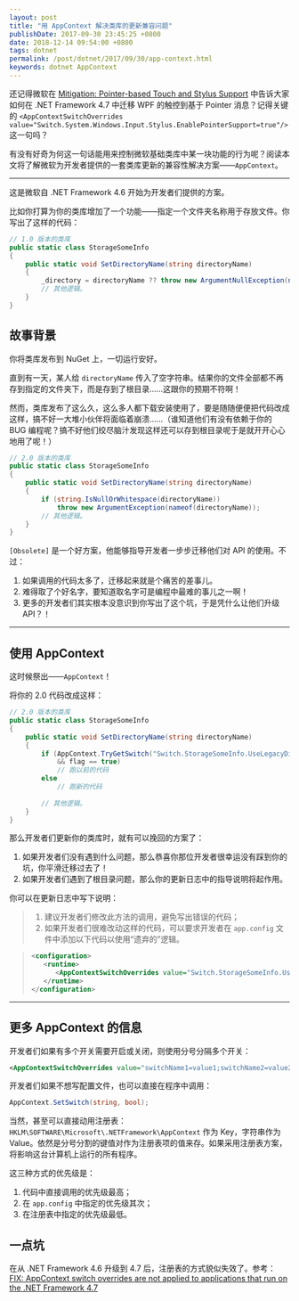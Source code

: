 ```yaml
---
layout: post
title: "用 AppContext 解决类库的更新兼容问题"
publishDate: 2017-09-30 23:45:25 +0800
date: 2018-12-14 09:54:00 +0800
tags: dotnet
permalink: /post/dotnet/2017/09/30/app-context.html
keywords: dotnet AppContext
---
```


还记得微软在 [Mitigation: Pointer-based Touch and Stylus Support](https://docs.microsoft.com/en-us/dotnet/framework/migration-guide/mitigation-pointer-based-touch-and-stylus-support?wt.mc_id=MVP) 中告诉大家如何在 .NET Framework 4.7 中迁移 WPF 的触控到基于 Pointer 消息？记得关键的 `<AppContextSwitchOverrides value="Switch.System.Windows.Input.Stylus.EnablePointerSupport=true"/>` 这一句吗？

有没有好奇为何这一句话能用来控制微软基础类库中某一块功能的行为呢？阅读本文将了解微软为开发者提供的一套类库更新的兼容性解决方案——`AppContext`。

---

这是微软自 .NET Framework 4.6 开始为开发者们提供的方案。

比如你打算为你的类库增加了一个功能——指定一个文件夹名称用于存放文件。你写出了这样的代码：

```csharp
// 1.0 版本的类库
public static class StorageSomeInfo
{
    public static void SetDirectoryName(string directoryName)
    {
        _directory = directoryName ?? throw new ArgumentNullException(nameof(directoryName));
        // 其他逻辑。
    }
}
```

## 故事背景

你将类库发布到 NuGet 上，一切运行安好。

直到有一天，某人给 `directoryName` 传入了空字符串。结果你的文件全部都不再存到指定的文件夹下，而是存到了根目录……这跟你的预期不符啊！

然而，类库发布了这么久，这么多人都下载安装使用了，要是随随便便把代码改成这样，搞不好一大堆小伙伴将面临着崩溃……（谁知道他们有没有依赖于你的 BUG 编程呢？搞不好他们绞尽脑汁发现这样还可以存到根目录呢于是就开开心心地用了呢！）

```csharp
// 2.0 版本的类库
public static class StorageSomeInfo
{
    public static void SetDirectoryName(string directoryName)
    {
        if (string.IsNullOrWhitespace(directoryName))
            throw new ArgumentException(nameof(directoryName));
        // 其他逻辑。
    }
}
```

`[Obsolete]` 是一个好方案，他能够指导开发者一步步迁移他们对 API 的使用。不过：

1. 如果调用的代码太多了，迁移起来就是个痛苦的差事儿。
1. 难得取了个好名字，要知道取名字可是编程中最难的事儿之一啊！
1. 更多的开发者们其实根本没意识到你写出了这个坑，于是凭什么让他们升级 API？！

---

## 使用 AppContext

这时候祭出——`AppContext`！

将你的 2.0 代码改成这样：

```csharp
// 2.0 版本的类库
public static class StorageSomeInfo
{
    public static void SetDirectoryName(string directoryName)
    {
        if (AppContext.TryGetSwitch("Switch.StorageSomeInfo.UseLegacyDirectoryName", out var flag)
            && flag == true)
            // 跑以前的代码
        else
            // 跑新的代码
         
        // 其他逻辑。
    }
}
```

那么开发者们更新你的类库时，就有可以挽回的方案了：

1. 如果开发者们没有遇到什么问题，那么恭喜你那位开发者很幸运没有踩到你的坑，你平滑迁移过去了！
1. 如果开发者们遇到了根目录问题，那么你的更新日志中的指导说明将起作用。

你可以在更新日志中写下说明：

> 1. 建议开发者们修改此方法的调用，避免写出错误的代码；
> 1. 如果开发者们很难改动这样的代码，可以要求开发者在 `app.config` 文件中添加以下代码以使用“遗弃的”逻辑。

> ```xml
> <configuration>  
>    <runtime>  
>       <AppContextSwitchOverrides value="Switch.StorageSomeInfo.UseLegacyDirectoryName=true" />   
>    </runtime>  
> </configuration>  
> ```

---

## 更多 AppContext 的信息

开发者们如果有多个开关需要开启或关闭，则使用分号分隔多个开关：

```xml
<AppContextSwitchOverrides value="switchName1=value1;switchName2=value2" /> 
```

开发者们如果不想写配置文件，也可以直接在程序中调用：

```csharp
AppContext.SetSwitch(string, bool);
```

当然，甚至可以直接动用注册表：`HKLM\SOFTWARE\Microsoft\.NETFramework\AppContext` 作为 Key，字符串作为 Value。依然是分号分割的键值对作为注册表项的值来存。如果采用注册表方案，将影响这台计算机上运行的所有程序。

这三种方式的优先级是：

1. 代码中直接调用的优先级最高；
1. 在 `app.config` 中指定的优先级其次；
1. 在注册表中指定的优先级最低。

## 一点坑

在从 .NET Framework 4.6 升级到 4.7 后，注册表的方式貌似失效了。参考：[FIX: AppContext switch overrides are not applied to applications that run on the .NET Framework 4.7](https://support.microsoft.com/en-us/help/4036977/fix-appcontext-switch-overrides-are-not-applied-to-applications-that-r)
